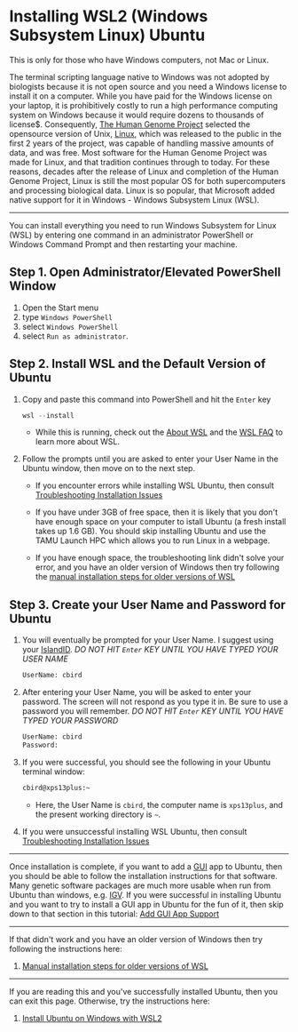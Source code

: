 # Installing WSL2 (Windows Subsystem Linux) Ubuntu 

This is only for those who have Windows computers, not Mac or Linux. 

The terminal scripting language native to Windows was not adopted by biologists because it is not open source and you need a Windows license to install it on a computer.  While you have paid for the Windows license on your laptop, it is prohibitively costly to run a high performance computing system on Windows because it would require dozens to thousands of license$. Consequently, [The Human Genome Project](https://www.genome.gov/human-genome-project) selected the opensource version of Unix, [Linux](https://en.wikipedia.org/wiki/Linux), which was released to the public in the first 2 years of the project, was capable of handling massive amounts of data, and was free.  Most software for the Human Genome Project was made for Linux, and that tradition continues through to today.   For these reasons, decades after the release of Linux and completion of the Human Genome Project, Linux is still the most popular OS for both supercomputers and processing biological data.  Linux is so popular, that Microsoft added native support for it in Windows - Windows Subsystem Linux (WSL). 

---

You can install everything you need to run Windows Subsystem for Linux (WSL) by entering one command in an administrator PowerShell or Windows Command Prompt and then restarting your machine.

## Step 1. Open Administrator/Elevated PowerShell Window

1. Open the Start menu
2. type `Windows PowerShell`
3. select `Windows PowerShell`
4. select `Run as administrator`.

## Step 2. Install WSL and the Default Version of Ubuntu

1. Copy and paste this command into PowerShell and hit the `Enter` key

   ```powershell
   wsl --install
   ```

   * While this is running, check out the [About WSL](https://learn.microsoft.com/en-us/windows/wsl/about) and the [WSL FAQ](https://learn.microsoft.com/en-us/windows/wsl/faq) to learn more about WSL.

2. Follow the prompts until you are asked to enter your User Name in the Ubuntu window, then move on to the next step.

   * If you encounter errors while installing WSL Ubuntu, then consult [Troubleshooting Installation Issues](https://learn.microsoft.com/en-us/windows/wsl/troubleshooting#installation-issues)

   * If you have under 3GB of free space, then it is likely that you don't have enough space on your computer to istall Ubuntu (a fresh install takes up 1.6 GB). You should skip installing Ubuntu and use the TAMU Launch HPC which allows you to run Linux in a webpage.
  
   * If you have enough space, the troubleshooting link didn't solve your error, and you have an older version of Windows then try following the [manual installation steps for older versions of WSL](https://learn.microsoft.com/en-us/windows/wsl/install-manual)

## Step 3.  Create your User Name and Password for Ubuntu

1. You will eventually be prompted for your User Name. I suggest using your [IslandID](https://islandid.tamucc.edu/identity/self-service/tcc/forgotuserid.jsf).  _DO NOT HIT `Enter` KEY UNTIL YOU HAVE TYPED YOUR USER NAME_

   ```bash
   UserName: cbird
   ```
   
3. After entering your User Name, you will be asked to enter your password.  The screen will not respond as you type it in.  Be sure to use a password you will remember. _DO NOT HIT `Enter` KEY UNTIL YOU HAVE TYPED YOUR PASSWORD_

   ```bash
   UserName: cbird
   Password:
   ```

5. If you were successful, you should see the following in your Ubuntu terminal window:

   ```bash
   cbird@xps13plus:~
   ```

   * Here, the User Name is `cbird`, the computer name is `xps13plus`, and the present working directory is `~`.
 
6. If you were unsuccessful installing WSL Ubuntu, then consult [Troubleshooting Installation Issues](https://learn.microsoft.com/en-us/windows/wsl/troubleshooting#installation-issues)

---

Once installation is complete, if you want to add a [GUI](https://en.wikipedia.org/wiki/Graphical_user_interface) app to Ubuntu, then you should be able to follow the installation instructions for that software.  Many genetic software packages are much more usable when run from Ubuntu than windows, e.g. [IGV](https://igv.org/doc/desktop/). If you were successful in installing Ubuntu and you want to try to install a GUI app in Ubuntu for the fun of it, then skip down to that section in this tutorial: [Add GUI App Support](https://learn.microsoft.com/en-us/windows/wsl/tutorials/gui-apps)

---

If that didn't work and you have an older version of Windows then try following the instructions here:

1. [Manual installation steps for older versions of WSL](https://learn.microsoft.com/en-us/windows/wsl/install-manual)

---

If you are reading this and you've successfully installed Ubuntu, then you can exit this page.  Otherwise, try the instructions here:

1. [Install Ubuntu on Windows with WSL2](https://learn.microsoft.com/en-us/windows/wsl/install)


